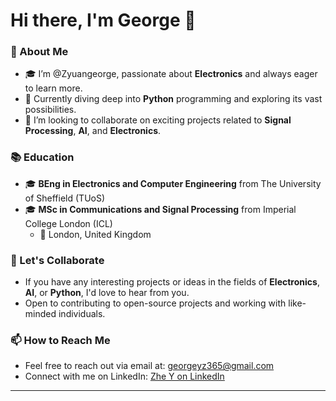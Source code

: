 # Hi there, I'm George 👋

### 👀 About Me
- 🎓 I’m @Zyuangeorge, passionate about **Electronics** and always eager to learn more.
- 🌱 Currently diving deep into **Python** programming and exploring its vast possibilities.
- 🤝 I’m looking to collaborate on exciting projects related to **Signal Processing**, **AI**, and **Electronics**.

### 📚 Education
- 🎓 **BEng in Electronics and Computer Engineering** from The University of Sheffield (TUoS)
- 🎓 **MSc in Communications and Signal Processing** from Imperial College London (ICL)
  - 📍 London, United Kingdom

### 💞️ Let's Collaborate
- If you have any interesting projects or ideas in the fields of **Electronics**, **AI**, or **Python**, I'd love to hear from you.
- Open to contributing to open-source projects and working with like-minded individuals.

### 📫 How to Reach Me
- Feel free to reach out via email at: [georgeyz365@gmail.com](mailto:georgeyz365@gmail.com)
- Connect with me on LinkedIn: [Zhe Y on LinkedIn](https://www.linkedin.com/in/zhe-y-032655232)

---

<!---
Zyuangeorge/Zyuangeorge is a ✨ special ✨ repository because its `README.md` (this file) appears on your GitHub profile.
You can click the Preview link to take a look at your changes.
--->
